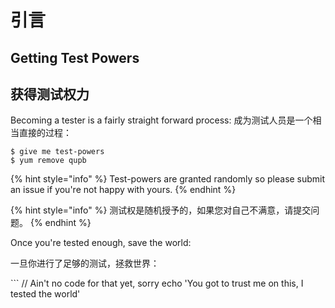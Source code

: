 # 引言

## Getting Test Powers
## 获得测试权力

Becoming a tester is a fairly straight forward process:
成为测试人员是一个相当直接的过程：

```text
$ give me test-powers
$ yum remove qupb
```

{% hint style="info" %}
Test-powers are granted randomly so please submit an issue if you're not happy with yours.
{% endhint %}

{% hint style="info" %}
测试权是随机授予的，如果您对自己不满意，请提交问题。
{% endhint %}

Once you're tested enough, save the world:

一旦你进行了足够的测试，拯救世界：

\`\`\` // Ain't no code for that yet, sorry echo 'You got to trust me on this, I tested the world'

